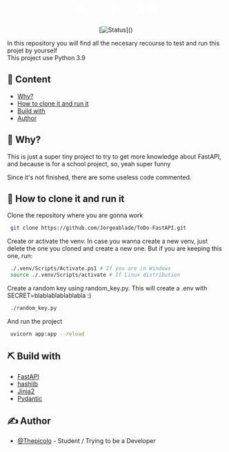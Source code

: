 <h1 align="center" style="color:white;">ToDo-FastAPI</h1>

<div align="center">
  
  [![Status](https://img.shields.io/badge/status-progress-orange?)]()
  
</div>


In this repository you will find all the necesary recourse to test and run this projet by yourself
<br>
This project use Python 3.9


## 📝 Content

- [Why?](#about)
- [How to clone it and run it](#getting_started)
- [Build with](#built_using)
- [Author](#authors)

## 🧐 Why? <a name = "about"></a>

This is just a super tiny project to try to get more knowledge about FastAPI, and because is for a school project, so, yeah super funny

Since it's not finished, there are some useless code commented.

## 🏁 How to clone it and run it <a name = "getting_started"></a>

 Clone the repository where you are gonna work
    
```bash
 git clone https://github.com/Jorgeablade/ToDo-FastAPI.git
```

Create or activate the venv. In case you wanna create a new venv, just delete the one you cloned and create a new one.
But if you are keeping this one, run:
    
```bash
 ./.venv/Scripts/Activate.ps1 # If you are in Windows
 source ./.venv/Scripts/activate # If Linux distribution
```

Create a random key using random_key.py. This will create a .env with SECRET=blablablablablabla :)

```bash
 ./random_key.py
``` 
    
 And run the project
    
```bash
 uvicorn app:app --reload 
```  

## ⛏️ Build with <a name = "built_using"></a>

- [FastAPI](https://fastapi.tiangolo.com/az/)
- [hashlib](https://docs.python.org/3/library/hashlib.html)
- [Jinja2](https://jinja.palletsprojects.com/en/3.1.x/)
- [Pydantic](https://docs.pydantic.dev/)

## ✍️ Author <a name = "authors"></a>

- [@Thepicolo](https://github.com/Jorgeablade) - Student / Trying to be a Developer
